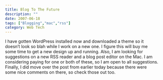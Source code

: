 ```yaml
---
title: Blog To The Future
description: ""
date: 2007-06-18
tags: ["Blogging","mac","rss"]
category: Web Tech
---
```



<p>I have gotten WordPress installed now and downloaded a theme so it doesn’t look so blah while I work on a new one.  I figure this will buy me some time to get a new design up and running.  Also, I am looking for suggestions on a new RSS reader and a blog post editor on the Mac.  I am considering paying for one or both of these, so I am open to all suggestions.  Finally, I did move over the post from earlier today because there were some nice comments on there, so check those out too.</p>
